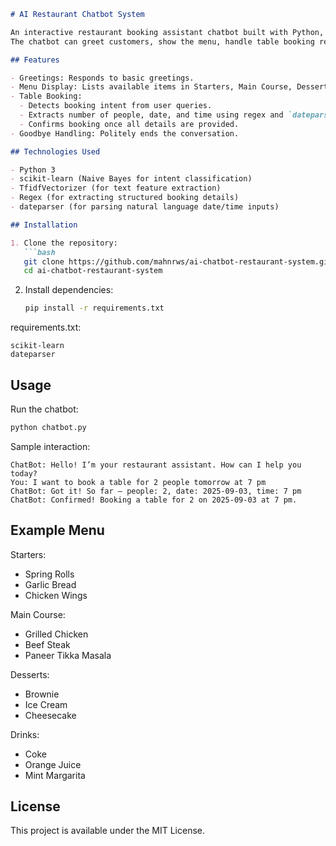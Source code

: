 ````markdown
# AI Restaurant Chatbot System

An interactive restaurant booking assistant chatbot built with Python, scikit-learn, and regex-based NLP.  
The chatbot can greet customers, show the menu, handle table booking requests, and extract booking details such as date, time, and number of people.

## Features

- Greetings: Responds to basic greetings.
- Menu Display: Lists available items in Starters, Main Course, Desserts, and Drinks.
- Table Booking:
  - Detects booking intent from user queries.
  - Extracts number of people, date, and time using regex and `dateparser`.
  - Confirms booking once all details are provided.
- Goodbye Handling: Politely ends the conversation.

## Technologies Used

- Python 3
- scikit-learn (Naive Bayes for intent classification)
- TfidfVectorizer (for text feature extraction)
- Regex (for extracting structured booking details)
- dateparser (for parsing natural language date/time inputs)

## Installation

1. Clone the repository:
   ```bash
   git clone https://github.com/mahnrws/ai-chatbot-restaurant-system.git
   cd ai-chatbot-restaurant-system
````

2. Install dependencies:

   ```bash
   pip install -r requirements.txt
   ```

requirements.txt:

```
scikit-learn
dateparser
```

## Usage

Run the chatbot:

```bash
python chatbot.py
```

Sample interaction:

```
ChatBot: Hello! I’m your restaurant assistant. How can I help you today?
You: I want to book a table for 2 people tomorrow at 7 pm
ChatBot: Got it! So far — people: 2, date: 2025-09-03, time: 7 pm
ChatBot: Confirmed! Booking a table for 2 on 2025-09-03 at 7 pm.
```

## Example Menu

Starters:

* Spring Rolls
* Garlic Bread
* Chicken Wings

Main Course:

* Grilled Chicken
* Beef Steak
* Paneer Tikka Masala

Desserts:

* Brownie
* Ice Cream
* Cheesecake

Drinks:

* Coke
* Orange Juice
* Mint Margarita

## License

This project is available under the MIT License.

```
